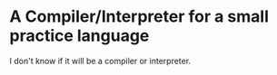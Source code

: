 # A Compiler/Interpreter for a small practice language
I don't know if it will be a compiler or interpreter.
